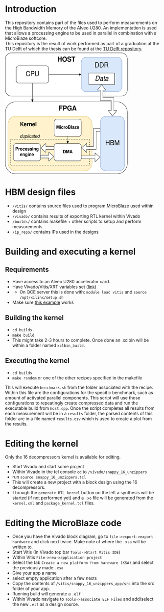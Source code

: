 # Introduction
This repository contains part of the files used to perform measurements on the High Bandwidth Memory of the Alveo U280. An implementation is used that allows a processing engine to be used in parallel in combination with a MicroBlaze softcore.  
This repository is the result of work performed as part of a graduation at the TU Delft of which the thesis can be found at the [TU Delft repository](http://resolver.tudelft.nl/uuid:5a3b7590-bca5-46bd-ab4c-842cbe992a41).  
<img src="https://raw.githubusercontent.com/XorJoep/HBM/master/hbm-Toplevel.png" width="400" height="400">

# HBM design files


* `/vitis/` contains source files used to program MicroBlaze used within design
* `/vivado/` contains results of exporting RTL kernel within Vivado
* `/builds/` contains makefile + other scripts to setup and perform measurements
* `/ip_repo/` contains IPs used in the designs

# Building and executing a kernel
## Requirements
* Have access to an Alveo U280 accelerator card.
* Have Vivado/Vitis/XRT variables set ([link](https://www.xilinx.com/html_docs/xilinx2020_2/vitis_doc/settingupvitisenvironment.html "Setting Up the Vitis Environment"))
* * On QCE server this is done with: `module load vitis` and `source /opt/xilinx/setup.sh`
* Make sure [this example](https://github.com/Xilinx/Vitis_Accel_Examples/tree/master/host/hbm_simple "HBM Simple example") works

## Building the kernel
* `cd builds`
* `make build`
* This might take 2-3 hours to complete. Once done an .xclbin will be within a folder named `xclbin_build`.

## Executing the kernel
* `cd builds`
* `make random` or one of the other recipes specified in the makefile

This will execute `benchmark.sh` from the folder associated with the recipe. Within this file are the configurations for the specific benchmark, such as amount of activated parallel components. This script will use those configurations to repeatingly create compressed data and run the executable build from `host.cpp`.
Once the script completes all results from each measurement will be in a `results` folder, the parsed contents of this folder are in a file named `results.csv` which is used to create a plot from the results.

# Editing the kernel
Only the 16 decompressors kernel is available for editing.

* Start Vivado and start some project
* Within Vivado in the tcl console `cd` to `/vivado/snappy_16_unzippers`
* run `source snappy_16_unzippers.tcl`
* This will create a new project with a block design using the 16 decompressors. 
* Through the `generate RTL kernel` button on the left a synthesis will be started (if not performed yet) and a `.xo` file will be generated from the `kernel.xml` and `package_kernel.tcl` files.

# Editing the MicroBlaze code
* Once you have the Vivado block diagram, go to `file->export->export hardware` and click next twice. Make note of where the `.xsa` will be written to.
* Start Vitis (In Vivado top bar `Tools->Start Vitis IDE`)
* Within Vitis `File->new->application project`
* Select the tab `Create a new platform from hardware (XSA)` and select the previously made `.xsa`
* Give your app a name
* select empty application after a few nexts
* Copy the contents of `/vitis/snappy_16_unzippers_app/src` into the src folder of your app.
* Running build will generate a `.elf`
* Within Vivado navigate to `Tools->associate ELF Files` and add/select the new `.elf` as a design source.
